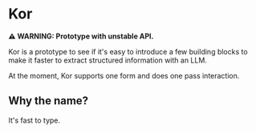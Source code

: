 # Kor

**⚠ WARNING: Prototype with unstable API.**  

Kor is a prototype to see if it's easy to introduce a few building blocks to make it faster to extract
structured information with an LLM. 

At the moment, Kor supports one form and does one pass interaction.

## Why the name?

It's fast to type.



